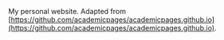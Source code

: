 My personal website. Adapted from [https://github.com/academicpages/academicpages.github.io](https://github.com/academicpages/academicpages.github.io).